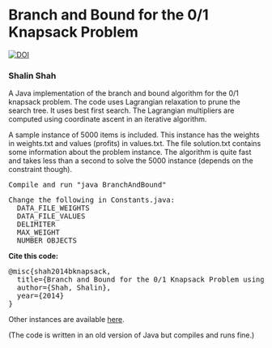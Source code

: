 <h1>Branch and Bound for the 0/1 Knapsack Problem</h1>

[![DOI](https://zenodo.org/badge/199211565.svg)](https://zenodo.org/badge/latestdoi/199211565)

<h3>Shalin Shah</h3>
<p>A Java implementation of the branch and bound algorithm for the 0/1 knapsack problem. The code uses Lagrangian relaxation to prune the search tree. It uses best first search. The Lagrangian multipliers are computed using coordinate ascent in an iterative algorithm.</p>
<p>A sample instance of 5000 items is included. This instance has the weights in weights.txt and values (profits) in values.txt. The file solution.txt contains some information about the problem instance. The algorithm is quite fast and takes less than a second to solve the 5000 instance (depends on the constraint though).</p>
<pre>Compile and run "java BranchAndBound"</pre>
<pre>Change the following in Constants.java:
  DATA_FILE_WEIGHTS
  DATA_FILE_VALUES
  DELIMITER
  MAX_WEIGHT
  NUMBER_OBJECTS</pre>
<b>Cite this code:</b>
<pre>
@misc{shah2014bknapsack,
  title={Branch and Bound for the 0/1 Knapsack Problem using Lagrangian Relaxation},
  author={Shah, Shalin},
  year={2014}
}
</pre>
<p>Other instances are available <a href="https://people.sc.fsu.edu/~jburkardt/datasets/knapsack_01/knapsack_01.html">here</a>.</p>
<p>(The code is written in an old version of Java but compiles and runs fine.)</p>
